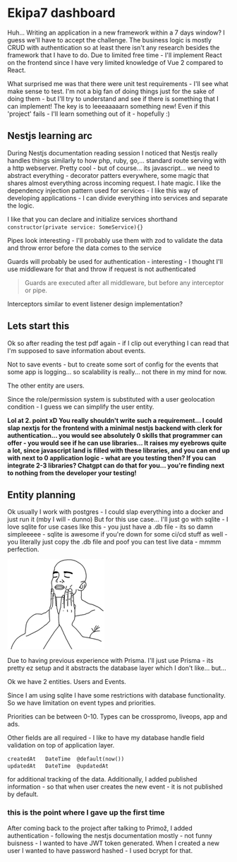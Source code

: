 # Ekipa7 dashboard

Huh... Writing an application in a new framework within a 7 days window?
I guess we'll have to accept the challenge.
The business logic is mostly CRUD with authentication so at least there isn't any research besides the framework that I have to do.
Due to limited free time - I'll implement React on the frontend since I have very limited knowledge of Vue 2 compared to React.

What surprised me was that there were unit test requirements - I'll see what make sense to test.
I'm not a big fan of doing things just for the sake of doing them - but I'll try to understand and see if there is something that I can implement! The key is to leeeaaaaarn something new!
Even if this 'project' fails - I'll learn something out of it - hopefully :)

## Nestjs learning arc

During Nestjs documentation reading session I noticed that Nestjs really handles things similarly to how php, ruby, go,... standard route serving with a http webserver.
Pretty cool - but of course... its javascript... we need to abstract everything - decorator patters everywhere, some magic that shares almost everything across incoming request. I hate magic.
I like the dependency injection pattern used for services - I like this way of developing applications - I can divide everything into services and separate the logic.

I like that you can declare and initialize services shorthand `constructor(private service: SomeService){}`

Pipes look interesting - I'll probably use them with zod to validate the data and throw error before the data comes to the service

Guards will probably be used for authentication - interesting - I thought I'll use middleware for that and throw if request is not authenticated

> Guards are executed after all middleware, but before any interceptor or pipe.

Interceptors similar to event listener design implementation?

## Lets start this

Ok so after reading the test pdf again - if I clip out everything I can read that I'm supposed to save information about events.

Not to save events - but to create some sort of config for the events that some app is logging... so scalability is really... not there in my mind for now.

The other entity are users.

Since the role/permission system is substituted with a user geolocation condition - I guess we can simplify the user entity.

**Lol at 2. point xD You really shouldn't write such a requirement... I could slap nextjs for the frontend with a minimal nestjs backend with clerk for authentication... you would see absolutely 0 skills that programmer can offer - you would see if he can use libraries... It raises my eyebrows quite a lot, since javascript land is filled with these libraries, and you can end up with next to 0 application logic - what are you testing then? If you can integrate 2-3 libraries? Chatgpt can do that for you... you're finding next to nothing from the developer your testing!**


## Entity planning

Ok usually I work with postgres - I could slap everything into a docker and just run it (mby I will - dunno)
But for this use case... I'll just go with sqlite - I love sqlite for use cases like this - you just have a .db file - its so damn simpleeeee - sqlite is awesome if you're down for some ci/cd stuff as well - you literally just copy the .db file and poof you can test live data - mmmm perfection.

![feel-good.png](assets/feel-good.png)

Due to having previous experience with Prisma. I'll just use Prisma - its pretty ez setup and it abstracts the database layer which I don't like... but...


Ok we have 2 entities.
Users and Events.

Since I am using sqlite I have some restrictions with database functionality. So we have limitation on event types and priorities.

Priorities can be between 0-10.
Types can be crosspromo, liveops, app and ads.

Other fields are all required - I like to have my database handle field validation on top of application layer.

```sqlite
createdAt   DateTime  @default(now())
updatedAt   DateTime  @updatedAt
```

for additional tracking of the data.
Additionally, I added published information - so that when user creates the new event - it is not published by default.


### this is the point where I gave up the first time

After coming back to the project after talking to Primož, I added authentication - following the nestjs documentation mostly - not funny buisness - I wanted to have JWT token generated.
When I created a new user I wanted to have password hashed - I used bcrypt for that.